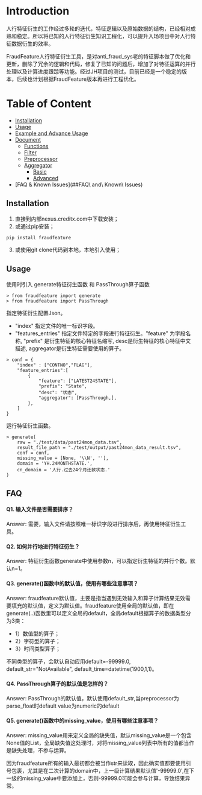 # Introduction

人行特征衍生的工作经过多轮的迭代，特征逻辑以及原始数据的结构，已经相对成熟和稳定。所以将已知的人行特征衍生知识工程化，可以提升入场项目中对人行特征数据衍生的效率。

FraudFeature人行特征衍生工具，是对anti_fraud_sys老的特征脚本做了优化和更新，删除了冗余的逻辑和代码，修复了已知的问题后，增加了对特征运算的并行处理以及计算进度跟踪等功能。经过JH项目的测试，目前已经是一个稳定的版本，后续也计划根据FraudFeature版本再进行工程优化。


# Table of Content

- [Installation](##Installation)
- [Usage](##Usage)
- [Example and Advance Usage]()
- [Document]()
  * [Functions](https://git.creditx.com/jh2019/fraudfeature/blob/master/doc/Functions.md)
  * [Filter](https://git.creditx.com/jh2019/fraudfeature/blob/master/doc/Filter.md#filter)
  * [Preprocessor](https://git.creditx.com/jh2019/fraudfeature/blob/master/doc/Preprocessor.md#preprocessor)
  * [Aggregator](https://git.creditx.com/jh2019/fraudfeature/blob/master/doc/Aggregator.md#aggregator)
    - [Basic](https://git.creditx.com/jh2019/fraudfeature/blob/master/doc/Aggregator.md#basic-aggregator)
    - [Advanced](https://git.creditx.com/jh2019/fraudfeature/blob/master/doc/Aggregator.md#advanced-aggregator)
- [FAQ & Known Issues](##FAQ\ and\ Known\ Issues)


## Installation

1. 直接到内部nexus.creditx.com中下载安装；
2. 或通过pip安装；
~~~~~~~~~~~~~~
pip install fraudfeature
~~~~~~~~~~~~~~
3. 或使用git clone代码到本地，本地引入使用；


## Usage

使用时引入 generate特征衍生函数 和 PassThrough算子函数
~~~~~~~~~~~~~~~~
> from fraudfeature import generate
> from fraudfeature import PassThrough
~~~~~~~~~~~~~~~~

指定特征衍生配置Json。
- "index" 指定文件的唯一标识字段。
- "features_entries" 指定文件特定的字段进行特征衍生。"feature" 为字段名称, "prefix" 是衍生特征的核心特征名缩写, desc是衍生特征的核心特征中文描述, aggregator是衍生特征需要使用的算子。
~~~~~~~~~~~~~~~~
> conf = {
    "index" : ["CONTNO","FLAG"],
    "feature_entries":[
        {
            "feature": ["LATEST24STATE"],
            "prefix": "State",
            "desc": "状态",
            "aggregator": [PassThrough,],
        },
    ]
}
~~~~~~~~~~~~~~~~

运行特征衍生函数。
~~~~~~~~~~~~~~~~
> generate(
    raw = "./test/data/past24mon_data.tsv", 
    result_file_path = "./test/output/past24mon_data_result.tsv",
    conf = conf, 
    missing_value = [None, '\\N', ''],
    domain = 'YH.24MONTHSTATE.',
    cn_domain = '人行.过去24个月还款状态.'
)
~~~~~~~~~~~~~~~~


## FAQ

#### Q1. 输入文件是否需要排序？
Answer: 需要，输入文件请按照唯一标识字段进行排序后，再使用特征衍生工具。

#### Q2. 如何并行地进行特征衍生？
Answer: 特征衍生函数generate中使用参数n，可以指定衍生特征的并行个数。默认n=1。

#### Q3. generate()函数中的默认值，使用有哪些注意事项？
Answer: fraudfeature默认值，主要是指当遇到无效输入和算子计算结果无效需要填充的默认值，定义为默认值。fraudfeature使用全局的默认值，即在generate(..)函数里可以定义全局的default，全局default根据算子的数据类型分为3类：

- 1）数值型的算子；
- 2）字符型的算子；
- 3）时间类型算子；

不同类型的算子，会默认自动应用default=-99999.0, default_str="NotAvailable", default_time=datetime(1900,1,1)。

#### Q4. PassThrough算子的默认值是怎样的？
Answer: PassThrough的默认值，默认使用default_str,当preprocessor为parse_float时default value为numeric的default

#### Q5. generate()函数中的missing_value，使用有哪些注意事项？
Answer: 
missing_value用来定义全局的缺失值，默认missing_value是一个包含None值的List，全局缺失值这处理时，对将missing_value列表中所有的值都当作是缺失处理，不参与运算。

因为fraudfeature所有的输入最初都会被当作str来读取，因此确实值都要使用引号包裹，尤其是在二次计算的domain中，上一级计算结果默认值'-99999.0',在下一级的missing_value中要添加上，否则-99999.0可能会参与计算，导致结果异常。
